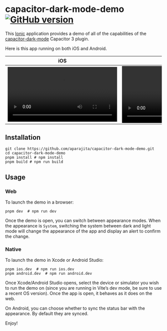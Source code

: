 <div class="markdown-body">

# capacitor-dark-mode-demo&nbsp;&nbsp;[![GitHub version](https://badge.fury.io/gh/aparajita%2Fcapacitor-dark-mode-demo.svg)](https://badge.fury.io/gh/aparajita%2Fcapacitor-dark-mode-demo)

This [Ionic](https://ionicframework.com) application provides a demo of all of the capabilities of the [capacitor-dark-mode](https://github.com/aparajita/capacitor-dark-mode) Capacitor 3 plugin.

Here is this app running on both iOS and Android.

| iOS                          | Android                      |
| ---------------------------- | ---------------------------- |
| <video src="https://user-images.githubusercontent.com/22218/180627865-9315f4e6-e0bd-49a7-bf3f-166406e3d22b.mp4" width="352" /> | <video src="https://user-images.githubusercontent.com/22218/180627873-64e677ee-476a-400e-9949-1aef53a5dcaa.mp4" width="365" /> |

## Installation

```shell
git clone https://github.com/aparajita/capacitor-dark-mode-demo.git
cd capacitor-dark-mode-demo
pnpm install # npm install
pnpm build # npm run build
```

## Usage

### Web

To launch the demo in a browser:

```shell
pnpm dev  # npm run dev
```

Once the demo is open, you can switch between appearance modes. When the appearance is `System`, switching the system between dark and light mode will change the appearance of the app and display an alert to confirm the change.

### Native

To launch the demo in Xcode or Android Studio:

```shell
pnpm ios.dev  # npm run ios.dev
pnpm android.dev  # npm run android.dev
```

Once Xcode/Android Studio opens, select the device or simulator you wish to run the demo on (since you are running in Vite’s dev mode, be sure to use a recent OS version). Once the app is open, it behaves as it does on the web.

On Android, you can choose whether to sync the status bar with the appearance. By default they are synced.

Enjoy!

</div>
